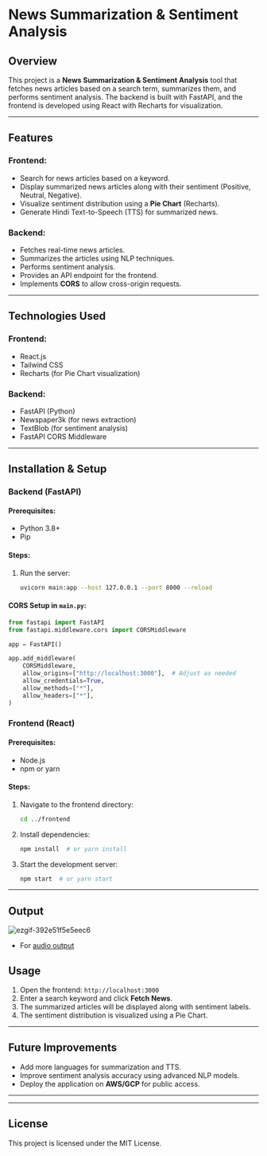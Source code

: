 # News Summarization & Sentiment Analysis

## Overview
This project is a **News Summarization & Sentiment Analysis** tool that fetches news articles based on a search term, summarizes them, and performs sentiment analysis. The backend is built with FastAPI, and the frontend is developed using React with Recharts for visualization.

---

## Features
### Frontend:
- Search for news articles based on a keyword.
- Display summarized news articles along with their sentiment (Positive, Neutral, Negative).
- Visualize sentiment distribution using a **Pie Chart** (Recharts).
- Generate Hindi Text-to-Speech (TTS) for summarized news.

### Backend:
- Fetches real-time news articles.
- Summarizes the articles using NLP techniques.
- Performs sentiment analysis.
- Provides an API endpoint for the frontend.
- Implements **CORS** to allow cross-origin requests.

---

## Technologies Used
### Frontend:
- React.js
- Tailwind CSS
- Recharts (for Pie Chart visualization)

### Backend:
- FastAPI (Python)
- Newspaper3k (for news extraction)
- TextBlob (for sentiment analysis)
- FastAPI CORS Middleware

---

## Installation & Setup

### Backend (FastAPI)
#### Prerequisites:
- Python 3.8+
- Pip

#### Steps:
1. Run the server:
   ```sh
   uvicorn main:app --host 127.0.0.1 --port 8000 --reload
   ```

#### CORS Setup in `main.py`:
```python
from fastapi import FastAPI
from fastapi.middleware.cors import CORSMiddleware

app = FastAPI()

app.add_middleware(
    CORSMiddleware,
    allow_origins=["http://localhost:3000"],  # Adjust as needed
    allow_credentials=True,
    allow_methods=["*"],
    allow_headers=["*"],
)
```

### Frontend (React)
#### Prerequisites:
- Node.js
- npm or yarn

#### Steps:
1. Navigate to the frontend directory:
   ```sh
   cd ../frontend
   ```
2. Install dependencies:
   ```sh
   npm install  # or yarn install
   ```
3. Start the development server:
   ```sh
   npm start  # or yarn start
   ```

---
## Output

![ezgif-392e51f5e5eec6](https://github.com/user-attachments/assets/4261c71a-855a-422c-8c8e-ebdeb08b9ef0)
   -   For [audio output](https://drive.google.com/file/d/1zjbPgLUgqnzYcrosq6EqM8ntdtsfqvzk/view?usp=drive_link)

## Usage
1. Open the frontend: `http://localhost:3000`
2. Enter a search keyword and click **Fetch News**.
3. The summarized articles will be displayed along with sentiment labels.
4. The sentiment distribution is visualized using a Pie Chart.

---


## Future Improvements
- Add more languages for summarization and TTS.
- Improve sentiment analysis accuracy using advanced NLP models.
- Deploy the application on **AWS/GCP** for public access.

---


---

## License
This project is licensed under the MIT License.
